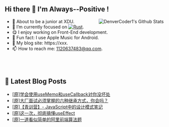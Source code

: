 ## Hi there 👋 I'm Always--Positive !
<img alt="DenverCoder1's Github Stats" src="https://denvercoder1-github-readme-stats.vercel.app/api?username=qq1120637483&show_icons=true&count_private=true&theme=react&hide_border=true&bg_color=1F222E&title_color=F85D7F&icon_color=F8D866" align= "right" />

- 🎒 About to be a junior at XDU. 
- 🔬 I’m currently focused on [![Rust](https://img.shields.io/badge/Rust-000000?logo=rust)](https://). 
- 😋 I enjoy working on Front-End development.
- 🎵 Fun fact: I use Apple Music for Android.
- 📝 My blog site: https://xxx.
- 📫 How to reach me:  1120637483@qq.com.


<br></br>
## 📕 Latest Blog Posts

<!-- BLOG-POST-LIST:START -->
- [[原]学会使用useMemo和useCallback对你没坏处](https://blog.csdn.net/sinat_41696687/article/details/120010434)
- [[原]大厂面试必须掌握的六种继承方式，你会吗？](https://blog.csdn.net/sinat_41696687/article/details/119989812)
- [[原]【青训营】- JavaScript中的设计模式笔记](https://blog.csdn.net/sinat_41696687/article/details/119985281)
- [[原]这一次，彻底搞懂useEffect](https://blog.csdn.net/sinat_41696687/article/details/119976973)
- [[原]一道看似简单的阿里前端算法题](https://blog.csdn.net/sinat_41696687/article/details/119969944)
<!-- BLOG-POST-LIST:END -->









